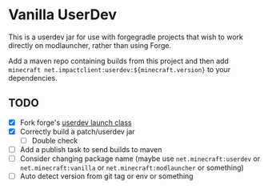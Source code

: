 # Vanilla UserDev

This is a userdev jar for use with forgegradle projects that wish to work directly on modlauncher, rather than using Forge.

Add a maven repo containing builds from this project and then add `minecraft net.impactclient:userdev:${minecraft.version}` to your dependencies.

## TODO

- [x] Fork forge's [userdev launch class](https://github.com/MinecraftForge/MinecraftForge/tree/734a3d76aa738b25e134789cb1305cc0c7c44e37/src/userdev/java/net/minecraftforge/userdev)
- [x] Correctly build a patch/userdev jar
  - [ ] Double check
- [ ] Add a publish task to send builds to maven
- [ ] Consider changing package name (maybe use `net.minecraft:userdev` or `net.minecraft:vanilla` or `net.minecraft:modlauncher` or something)
- [ ] Auto detect version from git tag or env or something
